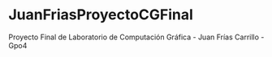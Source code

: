 # JuanFriasProyectoCGFinal
Proyecto Final de Laboratorio de Computación Gráfica - Juan Frías Carrillo - Gpo4
